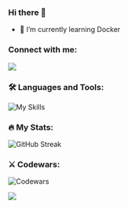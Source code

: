 ### Hi there 👋

- 🌱 I’m currently learning Docker 

### Connect with me:


  
  <a href="https://www.linkedin.com/in/aleksandar-atanasov-32880a1b2/">
    <img src="https://skillicons.dev/icons?i=linkedin" />
  </a>


### :hammer_and_wrench: Languages and Tools:

![My Skills](https://skillicons.dev/icons?i=js,typescript,html,css,sass,nodejs,react,redux,firebase,git,vscode)

### :fire: My Stats:

![GitHub Streak](http://github-readme-streak-stats.herokuapp.com?user=aleks930819&theme=dark&background=#262729)

### ⚔️ Codewars:

![Codewars](https://github.r2v.ch/codewars?user=aleks930819&stroke=%23BB432C)

<img src="https://www.codewars.com/users/aleks930819/badges/large" >


<!--
**aleks930819/aleks930819** is a ✨ _special_ ✨ repository because its `README.md` (this file) appears on your GitHub profile.

Here are some ideas to get you started:


- 🌱 I’m currently learning ...
- 👯 I’m looking to collaborate on ...
- 🤔 I’m looking for help with ...
- 💬 Ask me about ...
- 📫 How to reach me: ...
- 😄 Pronouns: ...
- ⚡ Fun fact: ...
-->
